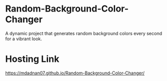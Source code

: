 # Random-Background-Color-Changer
A dynamic project that generates random background colors every second for a vibrant look.

# Hosting Link
https://mdadnan07.github.io/Random-Background-Color-Changer/
